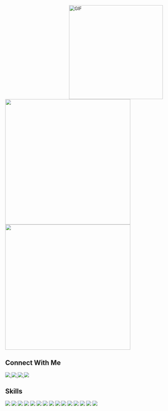 <img align="right" alt="GIF" src="https://media4.giphy.com/media/RbDKaczqWovIugyJmW/giphy.gif" width=300 />


<img src="https://img.shields.io/badge/-Pratik%20Neupane.-red?style=for-the-badge" width=400>



<img src="https://img.shields.io/badge/-Fullstack%20MERN%20Developer%20-black?style=for-the-badge" width=400>

<h2>Connect With Me</h2>



<a href="mailto:pratikneupane@proton.me">
  <img src="https://img.shields.io/badge/Proton%20Mail-6d4bfe?style=for-the-badge&logo=protonmail&logoColor=white">
</a> 
<a href="https://www.facebook.com/pratikneupane17">
  <img src="https://img.shields.io/badge/Facebook-1877F2?style=for-the-badge&logo=facebook&logoColor=white">
</a> 
<a href="https://www.linkedin.com/in/lordhendrix40/">
  <img src="https://img.shields.io/badge/Linkedin-1877F2?style=for-the-badge&logo=linkedin&logoColor=white">
</a> 
<a href="https://twitter.com/lordhendrix_17">
  <img src="https://img.shields.io/badge/Twitter-1DA1F2?style=for-the-badge&logo=twitter&logoColor=white">
</a> 



## Skills


![](https://img.shields.io/badge/HTML5-E34F26?style=for-the-badge&logo=html5&logoColor=white)
![](https://img.shields.io/badge/CSS3-1572B6?style=for-the-badge&logo=css3&logoColor=white)
![](https://img.shields.io/badge/JavaScript-F7DF1E?style=for-the-badge&logo=javascript&logoColor=black)
![](https://img.shields.io/badge/React-20232A?style=for-the-badge&logo=react&logoColor=61DAFB)
![](https://img.shields.io/badge/Node.js-339933?style=for-the-badge&logo=nodedotjs&logoColor=white)
![](https://img.shields.io/badge/Express.js-000000?style=for-the-badge&logo=express&logoColor=white)
![](https://img.shields.io/badge/TypeScript-007ACC?style=for-the-badge&logo=typescript&logoColor=white)
![](https://img.shields.io/badge/PostgreSQL-316192?style=for-the-badge&logo=postgresql&logoColor=white)
![](https://img.shields.io/badge/MongoDB-4EA94B?style=for-the-badge&logo=mongodb&logoColor=white)
![](https://img.shields.io/badge/Amazon_AWS-232F3E?style=for-the-badge&logo=amazon-aws&logoColor=white)
![](https://img.shields.io/badge/GraphQL-e00097?style=for-the-badge&logo=graphql&logoColor=white)
![](https://img.shields.io/badge/GitHub_Actions-2088FF?style=for-the-badge&logo=github-actions&logoColor=white)
![](https://img.shields.io/badge/Arch_Linux-1793D1?style=for-the-badge&logo=arch-linux&logoColor=white)
![](https://img.shields.io/badge/Python-3776AB?style=for-the-badge&logo=python&logoColor=white)
![](https://img.shields.io/badge/Git-F05032?style=for-the-badge&logo=git&logoColor=white)